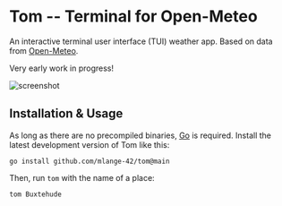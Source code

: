 # Tom -- Terminal for Open-Meteo

An interactive terminal user interface (TUI) weather app.
Based on data from [Open-Meteo](https://open-meteo.com/).

Very early work in progress!

![screenshot](https://github.com/mlange-42/tom/assets/44003176/e5009710-16ec-402a-b3d5-272a5b99916c)

## Installation & Usage

As long as there are no precompiled binaries, [Go](https://go.dev) is required.
Install the latest development version of Tom like this:

```shell
go install github.com/mlange-42/tom@main
```

Then, run `tom` with the name of a place:

```
tom Buxtehude
```
